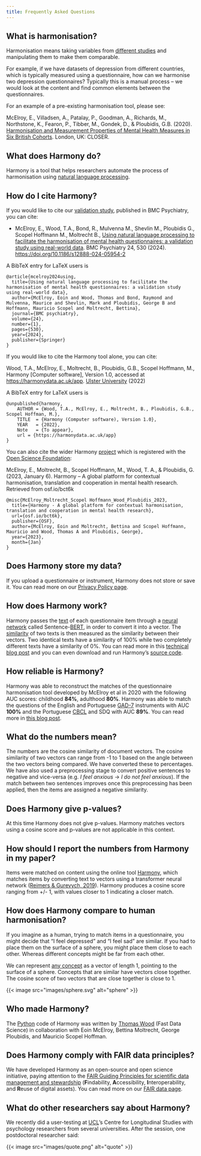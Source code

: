 ```yaml
---
title: Frequently Asked Questions
---
```


## What is harmonisation?

Harmonisation means taking variables from [different studies](/item-harmonisation/harmony-a-free-ai-tool-to-merge-cohort-studies) and manipulating them to make them comparable.

For example, if we have datasets of depression from different countries, which is typically measured using a questionnaire, how can we harmonise two depression questionnaires? Typically this is a manual process – we would look at the content and find common elements between the questionnaires.

For an example of a pre-existing harmonisation tool, please see:

McElroy, E., Villadsen, A., Patalay, P., Goodman, A., Richards, M., Northstone, K., Fearon, P., Tibber, M., Gondek, D., & Ploubidis, G.B. (2020). [Harmonisation and Measurement Properties of Mental Health Measures in Six British Cohorts](https://www.closer.ac.uk/wp-content/uploads/210715-Harmonisation-measurement-properties-mental-health-measures-british-cohorts.pdf). London, UK: CLOSER.

## What does Harmony do?

Harmony is a tool that helps researchers automate the process of harmonisation using [natural language processing](https://fastdatascience.com/what-is-nlp/).

## How do I cite Harmony?

If you would like to cite our [validation study](/bmc-psychiatry-paper/), published in BMC Psychiatry, you can cite:

* McElroy, E., Wood, T.A., Bond, R., Mulvenna M., Shevlin M., Ploubidis G., Scopel Hoffmann M., Moltrecht B., [Using natural language processing to facilitate the harmonisation of mental health questionnaires: a validation study using real-world data](https://bmcpsychiatry.biomedcentral.com/articles/10.1186/s12888-024-05954-2#citeas). BMC Psychiatry 24, 530 (2024). https://doi.org/10.1186/s12888-024-05954-2


A BibTeX entry for LaTeX users is

```
@article{mcelroy2024using,
  title={Using natural language processing to facilitate the harmonisation of mental health questionnaires: a validation study using real-world data},
  author={McElroy, Eoin and Wood, Thomas and Bond, Raymond and Mulvenna, Maurice and Shevlin, Mark and Ploubidis, George B and Hoffmann, Mauricio Scopel and Moltrecht, Bettina},
  journal={BMC psychiatry},
  volume={24},
  number={1},
  pages={530},
  year={2024},
  publisher={Springer}
}
```

If you would like to cite the Harmony tool alone, you can cite:

Wood, T.A., McElroy, E., Moltrecht, B., Ploubidis, G.B., Scopel Hoffmann, M., Harmony [Computer software], Version 1.0, accessed at https://harmonydata.ac.uk/app. [Ulster University](https://ulster.ac.uk) (2022)

A BibTeX entry for LaTeX users is

```vshell
@unpublished{harmony,
    AUTHOR = {Wood, T.A., McElroy, E., Moltrecht, B., Ploubidis, G.B., Scopel Hoffman, M.},
    TITLE  = {Harmony (Computer software), Version 1.0},
    YEAR   = {2022},
    Note   = {To appear},
    url = {https://harmonydata.ac.uk/app}
}
```

You can also cite the wider Harmony [project](https://fastdatascience.com/starting-a-data-science-project) which is registered with the [Open Science Foundation](https://osf.io/bct6k/):

McElroy, E., Moltrecht, B., Scopel Hoffmann, M., Wood, T. A., & Ploubidis, G. (2023, January 6). Harmony – A global platform for contextual harmonisation, translation and cooperation in mental health research. Retrieved from osf.io/bct6k

```vshell
@misc{McElroy_Moltrecht_Scopel Hoffmann_Wood_Ploubidis_2023,
  title={Harmony - A global platform for contextual harmonisation, translation and cooperation in mental health research},
  url={osf.io/bct6k},
  publisher={OSF},
  author={McElroy, Eoin and Moltrecht, Bettina and Scopel Hoffmann, Mauricio and Wood, Thomas A and Ploubidis, George},
  year={2023},
  month={Jan}
}
```

## Does Harmony store my data?

If you upload a questionnaire or instrument, Harmony does not store or save it. You can read more on our [Privacy Policy page](https://harmonydata.ac.uk/privacy-policy/).

## How does Harmony work?

Harmony passes the [text](https://harmonydata.ac.uk/semantic-text-matching-with-deep-learning-transformer-models) of each questionnaire item through a [neural network](https://fastdatascience.com/how-similar-are-neural-networks-to-our-brains) called Sentence-[BERT](https://en.wikipedia.org/wiki/BERT_%28language_model%29), in order to convert it into a vector. The [similarity](https://fastdatascience.com/finding-similar-documents-nlp) of two texts is then measured as the similarity between their vectors. Two identical texts have a similarity of 100% while two completely different texts have a similarity of 0%. You can read more in this [technical blog post](https://harmonydata.ac.uk/how-does-harmony-work/) and you can even download and run Harmony’s [source code](https://github.com/harmonydata/harmony).

## How reliable is Harmony?

Harmony was able to reconstruct the matches of the questionnaire harmonisation tool developed by McElroy et al in 2020 with the following AUC scores: childhood **84%**, adulthood **80%**. Harmony was able to match the questions of the English and Portuguese [GAD-7](https://adaa.org/sites/default/files/GAD-7_Anxiety-updated_0.pdf) instruments with AUC **100%** and the Portuguese [CBCL](https://www.apa.org/depression-guideline/child-behavior-checklist.pdf) and SDQ with AUC **89%**. You can read more in [this blog post](https://harmonydata.ac.uk/measuring-the-performance-of-nlp-algorithms/).

## What do the numbers mean?

The numbers are the cosine similarity of document vectors. The cosine similarity of two vectors can range from -1 to 1 based on the angle between the two vectors being compared. We have converted these to percentages. We have also used a preprocessing stage to convert positive sentences to negative and vice-versa (e.g. _I feel anxious_ → _I do not feel anxious_). If the match between two sentences improves once this preprocessing has been applied, then the items are assigned a negative similarity.

## Does Harmony give p-values?

At this time Harmony does not give p-values. Harmony matches vectors using a cosine score and p-values are not applicable in this context.

## How should I report the numbers from Harmony in my paper?

Items were matched on content using the online tool [Harmony](https://harmonydata.ac.uk/), which matches items by converting text to vectors using a transformer neural network ([Reimers & Gurevych, 2019](https://arxiv.org/abs/1908.10084)). Harmony produces a cosine score ranging from +/- 1, with values closer to 1 indicating a closer match.

## How does Harmony compare to human harmonisation?

If you imagine as a human, trying to match items in a questionnaire, you might decide that “I feel depressed” and “I feel sad” are similar. If you had to place them on the surface of a sphere, you might place them close to each other. Whereas different concepts might be far from each other.

We can represent [any concept](https://harmonydata.ac.uk/how-far-can-we-go-with-harmony-testing-on-kufungisisa-a-cultural-concept-of-distress-from-zimbabwe) as a vector of length 1, pointing to the surface of a sphere. Concepts that are similar have vectors close together. The cosine score of two vectors that are close together is close to 1.

{{< image src="images/sphere.svg" alt="sphere" >}}

## Who made Harmony?

The [Python](https://www.python.org/) code of Harmony was written by [Thomas Wood](https://freelancedatascientist.net/) (Fast Data Science) in collaboration with Eoin McElroy, Bettina Moltrecht, George Ploubidis, and Mauricio Scopel Hoffman.

## Does Harmony comply with FAIR data principles?

We have developed Harmony as an open-source and open science initiative, paying attention to the [FAIR Guiding Principles for scientific data management and stewardship](https://www.go-fair.org/fair-principles/) (**F**indability, **A**ccessibility, **I**nteroperability, and **R**euse of digital assets). You can read more on our [FAIR data page](https://harmonydata.ac.uk/fair-data/).

## What do other researchers say about Harmony?

We recently did a user-testing at [UCL](https://ucl.ac.uk)’s Centre for Longitudinal Studies with psychology researchers from several universities. After the session, one postdoctoral researcher said:

{{< image src="images/quote.png" alt="quote" >}}

